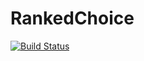 # RankedChoice

[![Build Status](https://github.com/joshday/RankedChoice.jl/actions/workflows/CI.yml/badge.svg?branch=main)](https://github.com/joshday/RankedChoice.jl/actions/workflows/CI.yml?query=branch%3Amain)
